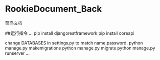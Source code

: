 # RookieDocument_Back
菜鸟文档

##运行指令
...
pip install djangorestframework
pip install coreapi

change DATABASES in settings.py to match name,password.
python manage.py makemigrations
python manage.py migrate
python manage.py runserver
...
